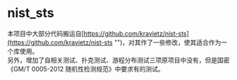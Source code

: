 # nist_sts
本项目中大部分代码搬运自[https://github.com/kravietz/nist-sts](https://github.com/kravietz/nist-sts "")，对其作了一些修改，使其适合作为一个库使用。  
另外，增加了自相关测试、扑克测试、游程分布测试三项原项目中没有，但是国密《GM/T 0005-2012 随机性检测规范》中要求有的测试。